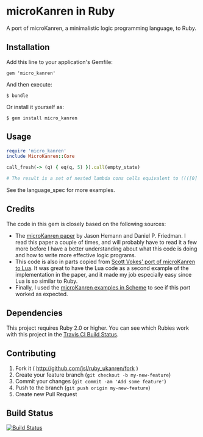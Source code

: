 # microKanren in Ruby

A port of microKanren, a minimalistic logic programming language, to Ruby.

## Installation

Add this line to your application's Gemfile:

    gem 'micro_kanren'

And then execute:

    $ bundle

Or install it yourself as:

    $ gem install micro_kanren

## Usage

```ruby
require 'micro_kanren'
include MicroKanren::Core

call_fresh(-> (q) { eq(q, 5) }).call(empty_state)

# The result is a set of nested lambda cons cells equivalent to ((([0] . 5 )) . 1)).
```

See the language_spec for more examples.
## Credits

The code in this gem is closely based on the following sources:

* The [microKanren paper](http://webyrd.net/scheme-2013/papers/HemannMuKanren2013.pdf)
  by Jason Hemann and Daniel P. Friedman. I read this paper a couple of times, and
  will probably have to read it a few more before I have a better understanding
  about what this code is doing and how to write more effective logic programs.
* This code is also in parts copied from
  [Scott Vokes' port of microKanren to Lua](https://github.com/silentbicycle/lua-ukanren).
  It was great to have the Lua code as a second example of the implementation in
  the paper, and it made my job especially easy since Lua is so similar to Ruby.
* Finally, I used the [microKanren examples in Scheme](https://github.com/jasonhemann/microKanren)
  to see if this port worked as expected.

## Dependencies

This project requires Ruby 2.0 or higher. You can see which Rubies work with
this project in the [Travis CI Build Status](https://travis-ci.org/jsl/ruby_ukanren).

## Contributing

1. Fork it ( http://github.com/jsl/ruby_ukanren/fork )
2. Create your feature branch (`git checkout -b my-new-feature`)
3. Commit your changes (`git commit -am 'Add some feature'`)
4. Push to the branch (`git push origin my-new-feature`)
5. Create new Pull Request

## Build Status

[![Build Status](https://travis-ci.org/jsl/ruby_ukanren.png)](https://travis-ci.org/jsl/ruby_ukanren)

